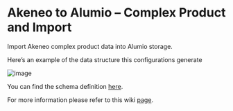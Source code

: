 # Akeneo to Alumio – Complex Product and Import

Import Akeneo complex product data into Alumio storage.

Here’s an example of the data structure this configurations generate

![image](https://github.com/user-attachments/assets/d7bfa468-8033-4a17-9884-cf9c0501c3fe)

You can find the schema definition [here](https://schemas.alumio.com/v2/Product.json).

For more information please refer to this wiki [page](https://github.com/alumio-int/akeneo-magento-templates/wiki/Fetching-Product-Data-from-Akeneo-to-Alumio).